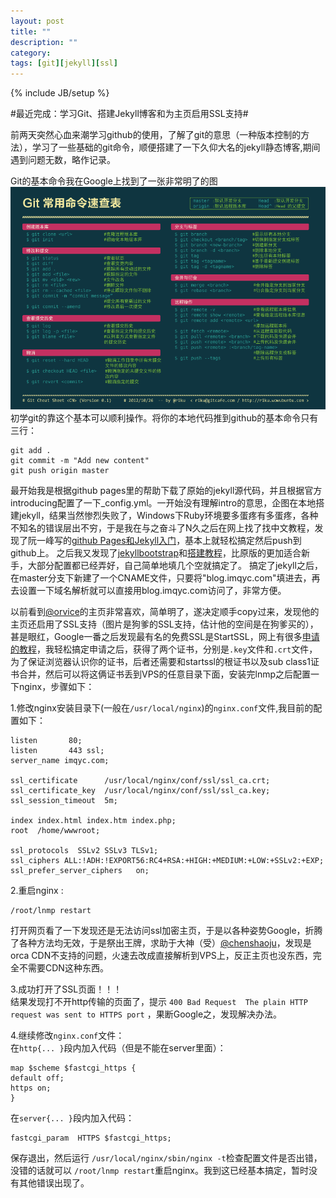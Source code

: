 ```yaml
---
layout: post
title: ""
description: ""
category: 
tags: [git][jekyll][ssl]
---
```

{% include JB/setup %}

#最近完成：学习Git、搭建Jekyll博客和为主页启用SSL支持#

前两天突然心血来潮学习github的使用，了解了git的意思（一种版本控制的方法），学习了一些基础的git命令，顺便搭建了一下久仰大名的jekyll静态博客,期间遇到问题无数，略作记录。

Git的基本命令我在Google上找到了一张非常明了的图![Git Command](Git.png)  
初学git的靠这个基本可以顺利操作。将你的本地代码推到github的基本命令只有三行：  

	git add .  
	git commit -m "Add new content"  
	git push origin master

最开始我是根据github pages里的帮助下载了原始的jekyll源代码，并且根据官方introducing配置了一下_config.yml。一开始没有理解intro的意思，企图在本地搭建jekyll，结果当然惨烈失败了，Windows下Ruby环境要多蛋疼有多蛋疼，各种不知名的错误层出不穷，于是我在与之奋斗了N久之后在网上找了找中文教程，发现了阮一峰写的[github Pages和Jekyll入门](http://www.ruanyifeng.com/blog/2012/08/blogging_with_jekyll.html)，基本上就轻松搞定然后push到github上。
之后我又发现了[jekyllbootstrap](http://jekyllbootstrap.com/)和[搭建教程](http://ppxu.net/blog/2012/09/29/using-jekyll-bootstrap-host-blog-on-github/)，比原版的更加适合新手，大部分配置都已经弄好，自己简单地填几个空就搞定了。
搞定了jekyll之后，在master分支下新建了一个CNAME文件，只要将"blog.imqyc.com"填进去，再去设置一下域名解析就可以直接用blog.imqyc.com访问了，非常方便。

以前看到[@orvice](https://orx.me)的主页非常喜欢，简单明了，遂决定顺手copy过来，发现他的主页还启用了SSL支持（图片是狗爹的SSL支持，估计他的空间是在狗爹买的），甚是眼红，Google一番之后发现最有名的免费SSL是StartSSL，网上有很多[申请的教程](https://www.google.com/search?hl=zh-CN&q=startssl%E6%95%99%E7%A8%8B)，我轻松搞定申请之后，获得了两个证书，分别是`.key`文件和`.crt`文件，为了保证浏览器认识你的证书，后者还需要和startssl的根证书以及sub class1证书合并，然后可以将这俩证书丢到VPS的任意目录下面，安装完lnmp之后配置一下nginx，步骤如下：
  
1.修改nginx安装目录下(一般在`/usr/local/nginx`)的`nginx.conf`文件,我目前的配置如下：  

	listen       80;
	listen       443 ssl;
	server_name imqyc.com;

	ssl_certificate      /usr/local/nginx/conf/ssl/ssl_ca.crt;
	ssl_certificate_key  /usr/local/nginx/conf/ssl/ssl_ca.key;
	ssl_session_timeout  5m;

	index index.html index.htm index.php;
	root  /home/wwwroot;
		
	ssl_protocols  SSLv2 SSLv3 TLSv1;
	ssl_ciphers ALL:!ADH:!EXPORT56:RC4+RSA:+HIGH:+MEDIUM:+LOW:+SSLv2:+EXP;
	ssl_prefer_server_ciphers   on;
2.重启nginx :  

	/root/lnmp restart  

打开网页看了一下发现还是无法访问ssl加密主页，于是以各种姿势Google，折腾了各种方法均无效，于是祭出王牌，求助于大神（受）[@chenshaoju](https://twitter.com/chenshaoju)，发现是orca CDN不支持的问题，火速去改成直接解析到VPS上，反正主页也没东西，完全不需要CDN这种东西。  

3.成功打开了SSL页面！！！  
结果发现打不开http传输的页面了，提示 `400 Bad Request  The plain HTTP request was sent to HTTPS port` ，果断Google之，发现解决办法。

4.继续修改`nginx.conf`文件：  
在`http{... }`段内加入代码（但是不能在server里面）：
  
	map $scheme $fastcgi_https {
	default off;
	https on;
	}

在`server{... }`段内加入代码：  

	fastcgi_param  HTTPS $fastcgi_https;  
保存退出，然后运行	`/usr/local/nginx/sbin/nginx -t`检查配置文件是否出错，没错的话就可以	`/root/lnmp restart`重启nginx。我到这已经基本搞定，暂时没有其他错误出现了。